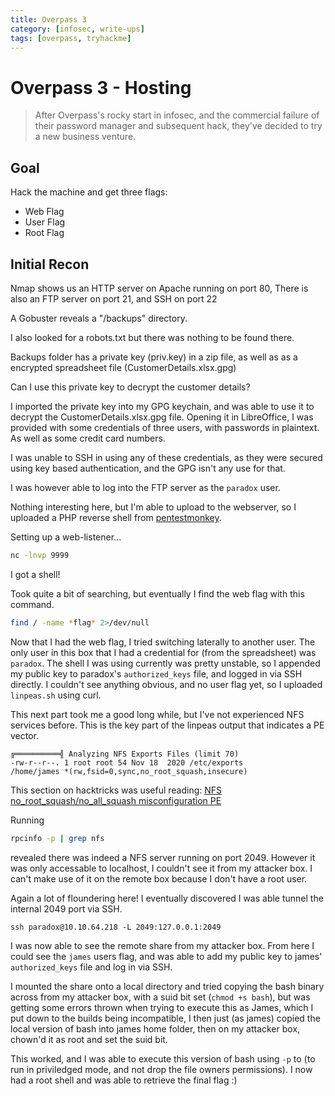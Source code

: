 ```yaml
---
title: Overpass 3
category: [infosec, write-ups]
tags: [overpass, tryhackme]
---
```

# Overpass 3  - Hosting

> After Overpass's rocky start in infosec, and the commercial failure of their password manager and subsequent hack, they've decided to try a new business venture. 

## Goal 

Hack the machine and get three flags: 

- Web Flag
- User Flag
- Root Flag

## Initial Recon
Nmap shows us an HTTP server on Apache running on port 80,
There is also an FTP server on port 21, and SSH on port 22

A Gobuster reveals a "/backups" directory.

I also looked for a robots.txt but there was nothing to be found there.

Backups folder has a private key (priv.key) in a zip file, as well as as a 
encrypted spreadsheet file (CustomerDetails.xlsx.gpg)

Can I use this private key to decrypt the customer details?

I imported the private key into my GPG keychain, and was able to use it to
decrypt the CustomerDetails.xlsx.gpg file. Opening it in LibreOffice, I was
provided with some credentials of three users, with passwords in plaintext. As
well as some credit card numbers.

I was unable to SSH in using any of these credentials, as they were secured using
key based authentication, and the GPG isn't any use for that.

I was however able to log into the FTP server as the `paradox` user.

Nothing interesting here, but I'm able to upload to the webserver, so I uploaded
a PHP reverse shell from [pentestmonkey](https://github.com/pentestmonkey/php-reverse-shell/blob/master/php-reverse-shell).


Setting up a web-listener... 
```bash
nc -lnvp 9999
```
I got a shell!

Took quite a bit of searching, but eventually I find the web flag with this command.

```bash
find / -name *flag* 2>/dev/null
```

Now that I had the web flag, I tried switching laterally to another user. The
only user in this box that I had a credential for (from the spreadsheet) was
`paradox`. The shell I was using currently was pretty unstable, so I appended
my public key to paradox's `authorized_keys` file, and logged in via SSH
directly. I couldn't see anything obvious, and no user flag yet, so I uploaded
`linpeas.sh` using curl.

This next part took me a good long while, but I've not experienced NFS services
before. This is the key part of the linpeas output that indicates a PE vector.  


```
╔══════════╣ Analyzing NFS Exports Files (limit 70)
-rw-r--r--. 1 root root 54 Nov 18  2020 /etc/exports
/home/james *(rw,fsid=0,sync,no_root_squash,insecure)
```
This section on hacktricks was useful reading:
[NFS no_root_squash/no_all_squash misconfiguration PE](https://book.hacktricks.xyz/linux-hardening/privilege-escalation/nfs-no_root_squash-misconfiguration-pe)

Running 
```bash
rpcinfo -p | grep nfs
```
revealed there was indeed a NFS server running on port 2049. However it was
only accessable to localhost, I couldn't see it from my attacker box. I can't
make use of it on the remote box because I don't have a root user.

Again a lot of floundering here! I eventually discovered I was able tunnel the
internal 2049 port via SSH.

```
ssh paradox@10.10.64.218 -L 2049:127.0.0.1:2049
```

I was now able to see the remote share from my attacker box. From here I could
see the `james` users flag, and was able to add my public key to james'
`authorized_keys` file and log in via SSH.

I mounted the share onto a local directory and tried copying the bash binary
across from my attacker box, with a suid bit set (`chmod +s bash`), but was
getting some errors thrown when trying to execute this as James, which I put
down to the builds being incompatible, I then just (as james) copied the local
version of bash into james home folder, then on my attacker box, chown'd it as
root and set the suid bit.

This worked, and I was able to execute this version of bash using `-p` to (to
run in priviledged mode, and not drop the file owners permissions). I now had a
root shell and was able to retrieve the final flag :)

